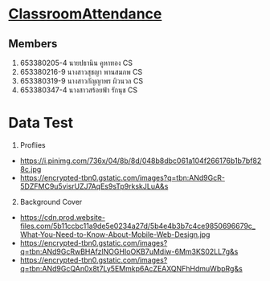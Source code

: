 # [ClassroomAttendance](https://pathanink.github.io/FinalProject/)

## Members
1. 653380205-4 นายปธานิน คูหาทอง CS
2. 653380216-9 นางสาวสุชญา พานสมภพ CS
3. 653380319-9 นางสาวกัญญาพร ผิวนวล CS
4. 653380347-4 นางสาวสร้อยฟ้า รักนุช CS

# Data Test
1. Proflies
- https://i.pinimg.com/736x/04/8b/8d/048b8dbc061a104f266176b1b7bf828c.jpg
- https://encrypted-tbn0.gstatic.com/images?q=tbn:ANd9GcR-5DZFMC9u5visrUZJ7AqEs9sTp9rkskJLuA&s
  
2. Background Cover 
- https://cdn.prod.website-files.com/5b11ccbc11a9de5e0234a27d/5b4e4b3b7c4ce9850696679c_What-You-Need-to-Know-About-Mobile-Web-Design.jpg
- https://encrypted-tbn0.gstatic.com/images?q=tbn:ANd9GcRwBHAfzlNOGHIoOKB7uMdiw-6Mm3KS02LL7g&s
- https://encrypted-tbn0.gstatic.com/images?q=tbn:ANd9GcQAn0x8t7Ly5EMmkp6AcZEAXQNFhHdmuWbpRg&s
